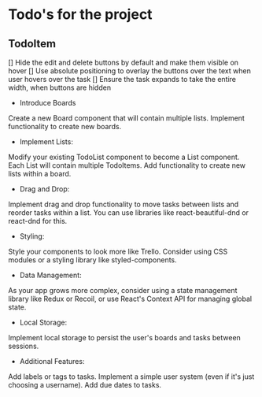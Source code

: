 # Todo's for the project

## TodoItem

[] Hide the edit and delete buttons by default and make them visible on hover
[] Use absolute positioning to overlay the buttons over the text when user hovers over the task
[] Ensure the task expands to take the entire width, when buttons are hidden

- Introduce Boards

Create a new Board component that will contain multiple lists.
Implement functionality to create new boards.

- Implement Lists:

Modify your existing TodoList component to become a List component.
Each List will contain multiple TodoItems.
Add functionality to create new lists within a board.

- Drag and Drop:

Implement drag and drop functionality to move tasks between lists and reorder tasks within a list.
You can use libraries like react-beautiful-dnd or react-dnd for this.

- Styling:

Style your components to look more like Trello. Consider using CSS modules or a styling library like styled-components.

- Data Management:

As your app grows more complex, consider using a state management library like Redux or Recoil, or use React's Context API for managing global state.

- Local Storage:

Implement local storage to persist the user's boards and tasks between sessions.

- Additional Features:

Add labels or tags to tasks.
Implement a simple user system (even if it's just choosing a username).
Add due dates to tasks.
